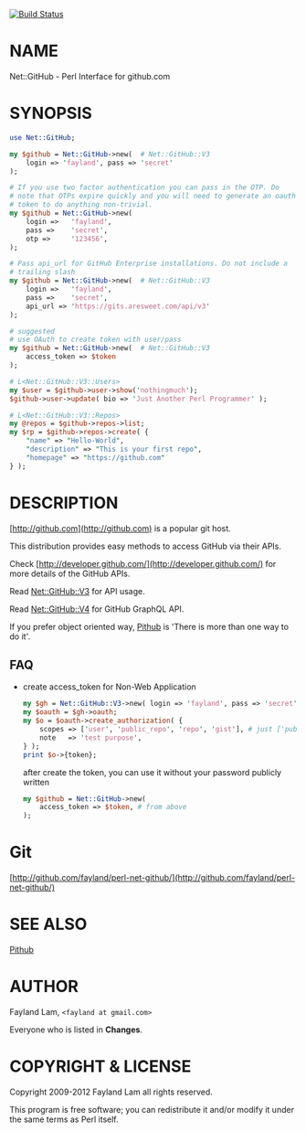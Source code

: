 [![Build Status](https://travis-ci.org/fayland/perl-net-github.svg?branch=master)](https://travis-ci.org/fayland/perl-net-github)

# NAME

Net::GitHub - Perl Interface for github.com

# SYNOPSIS

```perl
use Net::GitHub;

my $github = Net::GitHub->new(  # Net::GitHub::V3
    login => 'fayland', pass => 'secret'
);

# If you use two factor authentication you can pass in the OTP. Do
# note that OTPs expire quickly and you will need to generate an oauth
# token to do anything non-trivial.
my $github = Net::GitHub->new(
    login =>   'fayland',
    pass =>    'secret',
    otp =>     '123456',
);

# Pass api_url for GitHub Enterprise installations. Do not include a
# trailing slash
my $github = Net::GitHub->new(  # Net::GitHub::V3
    login =>   'fayland',
    pass =>    'secret',
    api_url => 'https://gits.aresweet.com/api/v3'
);

# suggested
# use OAuth to create token with user/pass
my $github = Net::GitHub->new(  # Net::GitHub::V3
    access_token => $token
);

# L<Net::GitHub::V3::Users>
my $user = $github->user->show('nothingmuch');
$github->user->update( bio => 'Just Another Perl Programmer' );

# L<Net::GitHub::V3::Repos>
my @repos = $github->repos->list;
my $rp = $github->repos->create( {
    "name" => "Hello-World",
    "description" => "This is your first repo",
    "homepage" => "https://github.com"
} );
```

# DESCRIPTION

[http://github.com](http://github.com) is a popular git host.

This distribution provides easy methods to access GitHub via their APIs.

Check [http://developer.github.com/](http://developer.github.com/) for more details of the GitHub APIs.

Read [Net::GitHub::V3](https://metacpan.org/pod/Net%3A%3AGitHub%3A%3AV3) for API usage.

Read [Net::GitHub::V4](https://metacpan.org/pod/Net%3A%3AGitHub%3A%3AV4) for GitHub GraphQL API.

If you prefer object oriented way, [Pithub](https://metacpan.org/pod/Pithub) is 'There is more than one way to do it'.

## FAQ

- create access\_token for Non-Web Application

    ```perl
    my $gh = Net::GitHub::V3->new( login => 'fayland', pass => 'secret' );
    my $oauth = $gh->oauth;
    my $o = $oauth->create_authorization( {
        scopes => ['user', 'public_repo', 'repo', 'gist'], # just ['public_repo']
        note   => 'test purpose',
    } );
    print $o->{token};
    ```

    after create the token, you can use it without your password publicly written

    ```perl
    my $github = Net::GitHub->new(
        access_token => $token, # from above
    );
    ```

# Git

[http://github.com/fayland/perl-net-github/](http://github.com/fayland/perl-net-github/)

# SEE ALSO

[Pithub](https://metacpan.org/pod/Pithub)

# AUTHOR

Fayland Lam, `<fayland at gmail.com>`

Everyone who is listed in **Changes**.

# COPYRIGHT & LICENSE

Copyright 2009-2012 Fayland Lam all rights reserved.

This program is free software; you can redistribute it and/or modify it
under the same terms as Perl itself.
